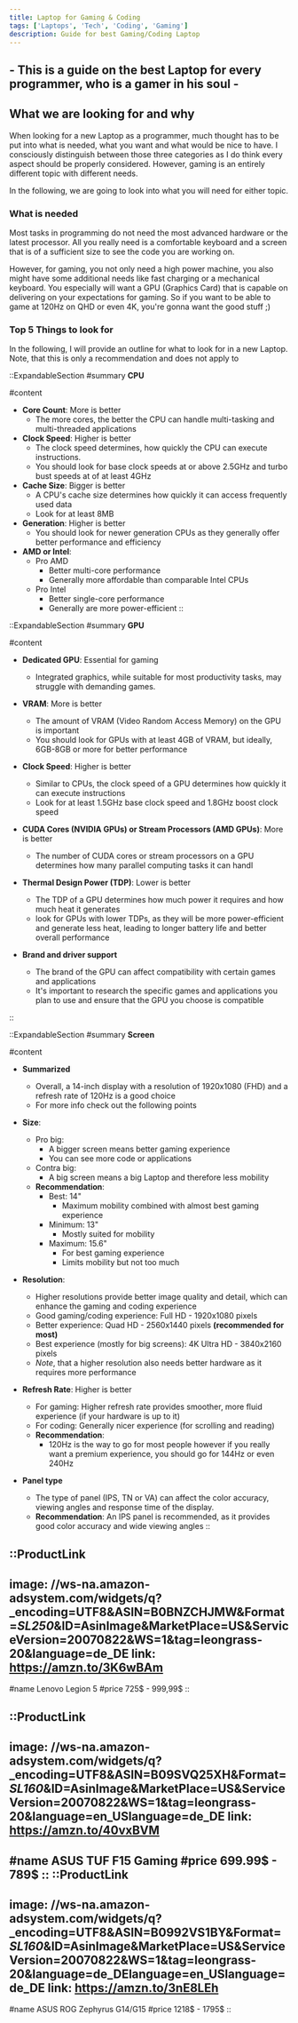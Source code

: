 ```yaml
---
title: Laptop for Gaming & Coding
tags: ['Laptops', 'Tech', 'Coding', 'Gaming']
description: Guide for best Gaming/Coding Laptop
---
```



<h2 class="top_quote"> - This is a guide on the best Laptop for every programmer, who is a gamer in his soul - </h2>


<!-- Every contentsection is sperate -->
<div class="content_section">  

## What we are looking for and why

When looking for a new Laptop as a programmer, much thought has to be put into what is needed, what you want and what would be nice to have. I consciously distinguish between those three categories as I do think every aspect should be properly considered. However, gaming is an entirely different topic with different needs.

In the following, we are going to look into what you will need for either topic.

### What is needed

Most tasks in programming do not need the most advanced hardware or the latest processor. All you really need is a comfortable keyboard and a screen that is of a sufficient size to see the code you are working on.

However, for gaming, you not only need a high power machine, you also might have some additional needs like fast charging or a mechanical keyboard. You especially will want a GPU (Graphics Card) that is capable on delivering on your expectations for gaming. So if you want to be able to game at 120Hz on QHD or even 4K, you're gonna want the good stuff ;)


### Top 5 Things to look for

In the following, I will provide an outline for what to look for in a new Laptop. Note, that this is only a recommendation and does not apply to 

<!-- An expandable section for better overview -->


::ExpandableSection
#summary
**CPU**

#content
- **Core Count**: More is better
    - The more cores, the better the CPU can handle multi-tasking and multi-threaded applications
- **Clock Speed**: Higher is better
    - The clock speed determines, how quickly the CPU can execute instructions. 
    - You should look for base clock speeds at or above 2.5GHz and turbo bust speeds at of at least 4GHz
- **Cache Size**: Bigger is better
    - A CPU's cache size determines how quickly it can access frequently used data
    - Look for at least 8MB
- **Generation**: Higher is better
    - You should look for newer generation CPUs as they generally offer better performance and efficiency
- **AMD or Intel**: 
    - Pro AMD
        - Better multi-core performance
        - Generally more affordable than comparable Intel CPUs
    - Pro Intel
        - Better single-core performance
        - Generally are more power-efficient 
::

::ExpandableSection
#summary
****GPU****

#content
- **Dedicated GPU**: Essential for gaming
    - Integrated graphics, while suitable for most productivity tasks, may struggle with demanding games.
- **VRAM**: More is better
    - The amount of VRAM (Video Random Access Memory) on the GPU is important 
    - You should look for GPUs with at least 4GB of VRAM, but ideally, 6GB-8GB or more for better performance
- **Clock Speed**: Higher is better
    - Similar to CPUs, the clock speed of a GPU determines how quickly it can execute instructions
    - Look for at least 1.5GHz base clock speed and 1.8GHz boost clock speed
- **CUDA Cores (NVIDIA GPUs) or Stream Processors (AMD GPUs)**: More is better
    - The number of CUDA cores or stream processors on a GPU determines how many parallel computing tasks it can handl
- **Thermal Design Power (TDP)**: Lower is better
    - The TDP of a GPU determines how much power it requires and how much heat it generates
    - look for GPUs with lower TDPs, as they will be more power-efficient and generate less heat, leading to longer battery life and better overall performance

- **Brand and driver support**
    - The brand of the GPU can affect compatibility with certain games and applications
    -  It's important to research the specific games and applications you plan to use and ensure that the GPU you choose is compatible

::

::ExpandableSection
#summary
**Screen**

#content

- **Summarized**
    - Overall, a 14-inch display with a resolution of 1920x1080 (FHD) and a refresh rate of 120Hz is a good choice 
    - For more info check out the following points 
- **Size**: 
    - Pro big:
        - A bigger screen means better gaming experience
        - You can see more code or applications
    - Contra big:
        - A big screen means a big Laptop and therefore less mobility 
    - **Recommendation**: 
        - Best: 14"
            - Maximum mobility combined with almost best gaming experience
        - Minimum: 13"
            - Mostly suited for mobility
        - Maximum: 15.6"
            - For best gaming experience 
            - Limits mobility but not too much 

- **Resolution**: 
    - Higher resolutions provide better image quality and detail, which can enhance the gaming and coding experience
    - Good gaming/coding experience: Full HD - 1920x1080 pixels
    - Better experience: Quad HD - 2560x1440 pixels **(recommended for most)**
    - Best experience (mostly for big screens): 4K Ultra HD - 3840x2160 pixels
    - *Note*, that a higher resolution also needs better hardware as it requires more performance 
- **Refresh Rate**: Higher is better
    - For gaming: Higher refresh rate provides smoother, more fluid experience (if your hardware is up to it)
    - For coding: Generally nicer experience (for scrolling and reading)
    - **Recommendation**: 
        - 120Hz is the way to go for most people however if you really want a premium experience, you should go for 144Hz or even 240Hz
- **Panel type**
    - The type of panel (IPS, TN or VA) can affect the color accuracy, viewing angles and response time of the display. 
    - **Recommendation**: An IPS panel is recommended, as it provides good color accuracy and wide viewing angles 
::
</div>

<div class="link_section">
<!-- Using the ProductLink Component in /components/content  -->

::ProductLink
---
image: //ws-na.amazon-adsystem.com/widgets/q?_encoding=UTF8&ASIN=B0BNZCHJMW&Format=_SL250_&ID=AsinImage&MarketPlace=US&ServiceVersion=20070822&WS=1&tag=leongrass-20&language=de_DE
link: https://amzn.to/3K6wBAm
---
#name
Lenovo Legion 5
#price
725$ - 999,99$
::

::ProductLink
---
image: //ws-na.amazon-adsystem.com/widgets/q?_encoding=UTF8&ASIN=B09SVQ25XH&Format=_SL160_&ID=AsinImage&MarketPlace=US&ServiceVersion=20070822&WS=1&tag=leongrass-20&language=en_USlanguage=de_DE
link: https://amzn.to/40vxBVM
---
#name
ASUS TUF F15 Gaming
#price
699.99$ - 789$
::
::ProductLink
---
image: //ws-na.amazon-adsystem.com/widgets/q?_encoding=UTF8&ASIN=B0992VS1BY&Format=_SL160_&ID=AsinImage&MarketPlace=US&ServiceVersion=20070822&WS=1&tag=leongrass-20&language=de_DElanguage=en_USlanguage=de_DE
link: https://amzn.to/3nE8LEh
---
#name
ASUS ROG Zephyrus G14/G15
#price
1218$ - 1795$
::
</div>